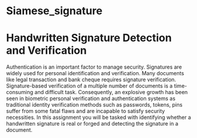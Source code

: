 # Siamese_signature
# Handwritten Signature Detection and Verification
Authentication is an important factor to manage security. Signatures are 
widely used for personal identification and verification. Many documents 
like legal transaction and bank cheque requires signature verification. 
Signature-based verification of a multiple number of documents is a time- 
consuming and difficult task. Consequently, an explosive growth has been 
seen in biometric personal verification and authentication systems  as 
traditional identity verification methods such as passwords, tokens, pins 
suffer  from  some  fatal  flaws  and  are  incapable  to  satisfy  security 
necessities. In this assignment you will be tasked with identifying whether 
a handwritten signature is real or forged and detecting the signature in a 
document.

